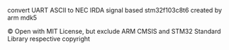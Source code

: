 convert UART ASCII to NEC IRDA signal
based stm32f103c8t6
created by arm mdk5

© Open with MIT License, but exclude ARM CMSIS and STM32 Standard Library respective copyright